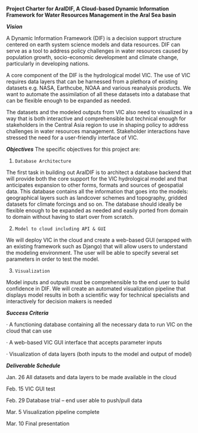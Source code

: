 <b>Project Charter for AralDIF, A Cloud-based Dynamic Information Framework for Water Resources Management in the Aral Sea basin</b>
 
<b><i>Vision</i></b>
 
A Dynamic Information Framework (DIF) is a decision support structure centered on earth system science models and data resources. DIF can serve as a tool to address policy challenges in water resources caused by population growth, socio-economic development and climate change, particularly in developing nations.

A core component of the DIF is the hydrological model VIC. The use of VIC requires data layers that can be harnessed from a plethora of existing datasets e.g. NASA, Earthcube, NOAA and various reanalysis products. We want to automate the assimilation of all these datasets into a database that can be flexible enough to be expanded as needed.
 
The datasets and the modeled outputs from VIC also need to visualized in a way that is both interactive and comprehensible but technical enough for stakeholders in the Central Asia region to use in shaping policy to address challenges in water resources management. Stakeholder interactions have stressed the need for a user-friendly interface of VIC. 
 
 
<b><i>Objectives</i></b>
The specific objectives for this project are:

1.     Database Architecture
The first task in building out AralDIF is to architect a database backend that will provide both the core support for the VIC hydrological model and that anticipates expansion to other forms, formats and sources of geospatial data. This database contains all the information that goes into the models: geographical layers such as landcover schemes and topography, gridded datasets for climate forcings and so on. The database should ideally be flexible enough to be expanded as needed and easily ported from domain to domain without having to start over from scratch.
 
2.     Model to cloud including API & GUI
We will deploy VIC in the cloud and create a web-based GUI (wrapped with an existing framework such as Django) that will allow users to understand the modeling environment. The user will be able to specify several set parameters in order to test the model.
 
3.     Visualization
Model inputs and outputs must be comprehensible to the end user to build confidence in DIF. We will create an automated visualization pipeline that displays model results in both a scientific way for technical specialists and interactively for decision makers is needed
 
<b><i>Success Criteria</i></b>

·      A functioning database containing all the necessary data to run VIC on the cloud that can use

·      A web-based VIC GUI interface that accepts parameter inputs

·      Visualization of data layers (both inputs to the model and output of model)
 
<b><i>Deliverable Schedule</i></b>

Jan. 26 All datasets and data layers to be made available in the cloud

Feb. 15 VIC GUI test

Feb. 29 Database trial – end user able to push/pull data

Mar. 5 Visualization pipeline complete

Mar. 10 Final presentation
